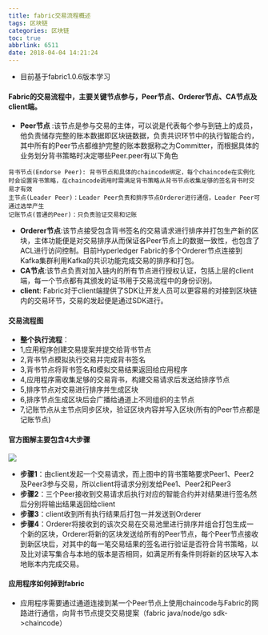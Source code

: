 ```yaml
---
title: fabric交易流程概述
tags: 区块链
categories: 区块链
toc: true
abbrlink: 6511
date: 2018-04-04 14:21:24
---
```

- 目前基于fabric1.0.6版本学习
#### Fabric的交易流程中，主要关键节点参与，Peer节点、Orderer节点、CA节点及client端。
- **Peer节点** :该节点是参与交易的主体，可以说是代表每个参与到链上的成员，他负责储存完整的账本数据即区块链数据，负责共识环节中的执行智能合约，其中所有的Peer节点都维护完整的账本数据称之为Committer，而根据具体的业务划分背书策略时决定哪些Peer.peer有以下角色

```
背书节点(Endorse Peer): 背书节点和具体的chaincode绑定，每个chaincode在实例化时会设置背书策略，在chaincode调用时需满足背书策略从背书节点收集足够的签名背书时交易才有效
主节点(Leader Peer)：Leader Peer负责和排序节点Orderer进行通信，Leader Peer可通过选举产生
记账节点(普通的Peer)：只负责验证交易和记账
```

- **Orderer节点**:该节点接受包含背书签名的交易请求进行排序并打包生产新的区块，主体功能便是对交易排序从而保证各Peer节点上的数据一致性，也包含了ACL进行访问控制。目前Hyperledger Fabric的多个Orderer节点连接到Kafka集群利用Kafka的共识功能完成交易的排序和打包。
- **CA节点**:该节点负责对加入链内的所有节点进行授权认证，包括上层的client端，每一个节点都有其颁发的证书用于交易流程中的身份识别。
- **client**: Fabric对于client端提供了SDK让开发人员可以更容易的对接到区块链内的交易环节，交易的发起便是通过SDK进行。

#### 交易流程图
- **整个执行流程**：
- 1,应用程序创建交易提案并提交给背书节点
- 2,背书节点模拟执行交易并完成背书签名
- 3,背书节点将背书签名和模拟交易结果返回给应用程序
- 4,应用程序需收集足够的交易背书，构建交易请求后发送给排序节点
- 5,排序节点对交易进行排序并生成区块
- 6,排序节点生成区块后会广播给通道上不同组织的主节点
- 7,记账节点从主节点同步区块，验证区块内容并写入区块(所有的Peer节点都是记账节点)


#### 官方图解主要包含4大步骤
![](http://hyperledger-fabric.readthedocs.io/en/latest/_images/flow-4.png)

- **步骤1**：由client发起一个交易请求，而上图中的背书策略要求Peer1、Peer2及Peer3参与交易，所以client将请求分别发给Pee1、Peer2和Peer3
- **步骤2**：三个Peer接收到交易请求后执行对应的智能合约并对结果进行签名然后分别将输出结果返回给client
- **步骤3**：client收到所有执行结果后打包一并发送到Orderer
- **步骤4**：Orderer将接收到的该次交易在交易池里进行排序并组合打包生成一个新的区块，Orderer将新的区块发送给所有的Peer节点，每个Peer节点接收到新区块后，对其中的每一笔交易结果的签名进行验证是否符合背书策略，以及比对读写集合与本地的版本是否相同，如满足所有条件则将新的区块写入本地账本内完成交易。

#### 应用程序如何掉到fabric
- 应用程序需要通过通道连接到某一个Peer节点上使用chaincode与Fabric的网路进行通信，向背书节点提交交易提案（fabric java/node/go sdk->chaincode）








